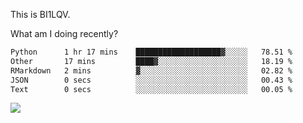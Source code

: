 This is BI1LQV.

What am I doing recently?

<!--START_SECTION:waka-->

```txt
Python      1 hr 17 mins    ███████████████████▓░░░░░   78.51 %
Other       17 mins         ████▓░░░░░░░░░░░░░░░░░░░░   18.19 %
RMarkdown   2 mins          ▓░░░░░░░░░░░░░░░░░░░░░░░░   02.82 %
JSON        0 secs          ░░░░░░░░░░░░░░░░░░░░░░░░░   00.43 %
Text        0 secs          ░░░░░░░░░░░░░░░░░░░░░░░░░   00.05 %
```

<!--END_SECTION:waka-->

<img src="https://github-readme-stats.vercel.app/api?username=bi1lqv&show_icons=true&count_private=true">
